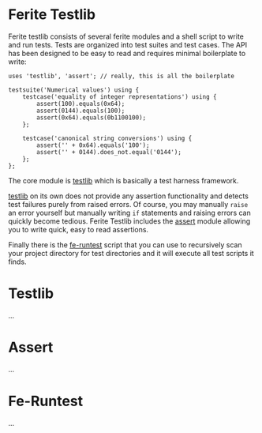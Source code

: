Ferite Testlib
==============

Ferite testlib consists of several ferite modules and a shell script to write and
run tests. Tests are organized into test suites and test cases. The API has been
designed to be easy to read and requires minimal boilerplate to write:

	uses 'testlib', 'assert'; // really, this is all the boilerplate
	
	testsuite('Numerical values') using {
		testcase('equality of integer representations') using {
			assert(100).equals(0x64);
			assert(0144).equals(100);
			assert(0x64).equals(0b1100100);
		};
		
		testcase('canonical string conversions') using {
			assert('' + 0x64).equals('100');
			assert('' + 0144).does_not.equal('0144');
		};
	};

The core module is [testlib](#testlib) which is basically a test harness framework.

[testlib](#testlib) on its own does not provide any assertion functionality
and detects test failures purely from raised errors. Of course, you may manually
`raise` an error yourself but manually writing `if` statements and raising errors
can quickly become tedious. Ferite Testlib includes the [assert](#assert)
module allowing you to write quick, easy to read assertions.

Finally there is the [fe-runtest](#fe-runtest) script that you can use to recursively
scan your project directory for test directories and it will execute all test
scripts it finds.

# Testlib

...

# Assert

...

# Fe-Runtest

...
